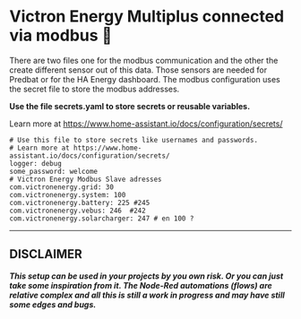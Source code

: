 Victron Energy Multiplus connected via modbus 🚀️
============================


There are two files one for the modbus communication and the other the create different sensor out of this data. 
Those sensors are needed for Predbat or for the HA Energy dashboard.
The modbus configuration uses the secret file to store the modbus addresses.

**Use the file secrets.yaml to store secrets or reusable variables.**

Learn more at https://www.home-assistant.io/docs/configuration/secrets/
```
# Use this file to store secrets like usernames and passwords.
# Learn more at https://www.home-assistant.io/docs/configuration/secrets/
logger: debug
some_password: welcome
# Victron Energy Modbus Slave adresses
com.victronenergy.grid: 30
com.victronenergy.system: 100
com.victronenergy.battery: 225 #245
com.victronenergy.vebus: 246  #242
com.victronenergy.solarcharger: 247 # en 100 ?
```

---

DISCLAIMER
----------

***This setup  can be used in your projects by you own risk. Or you can just take some inspiration from it.
The Node-Red automations (flows) are relative complex and all this is still a work in progress and may have still some edges and bugs.***
